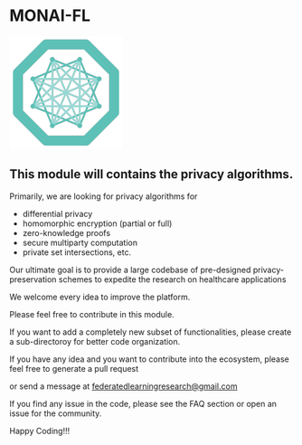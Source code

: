 # MONAI-FL
![ProjectMONAI-FL](/images/monai-logo.png)

## This module will contains the privacy algorithms.

Primarily, we are looking for privacy algorithms for 

- differential privacy
- homomorphic encryption (partial or full)
- zero-knowledge proofs
- secure multiparty computation
- private set intersections, etc. 

Our ultimate goal is to provide a large codebase of pre-designed privacy-preservation schemes to expedite the research on healthcare applications

We welcome every idea to improve the platform.

Please feel free to contribute in this module. 

If you want to add a completely new subset of functionalities, please create a sub-directoroy for better code organization. 

If you have any idea and you want to contribute into the ecosystem, please feel free to generate a pull request 

or send a message at federatedlearningresearch@gmail.com

If you find any issue in the code, please see the FAQ section or open an issue for the community.

Happy Coding!!!